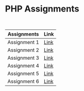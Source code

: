 # PHP Assignments
<br/>

|Assignments|Link|
|-----------|----|
|Assignment 1|[Link](https://github.com/tanmayvaij/dypiu_php_practicals/tree/main/assignment_1)|
|Assignment 2|[Link](https://github.com/tanmayvaij/dypiu_php_practicals/tree/main/assignment_2)|
|Assignment 3|[Link](https://github.com/tanmayvaij/dypiu_php_practicals/tree/main/assignment_3)|
|Assignment 4|[Link](https://github.com/tanmayvaij/dypiu_php_practicals/tree/main/assignment_4)|
|Assignment 5|[Link](https://github.com/tanmayvaij/dypiu_php_practicals/tree/main/assignment_5)|
|Assignment 6|[Link](https://github.com/tanmayvaij/dypiu_php_practicals/tree/main/assignment_6)|
<br/>
